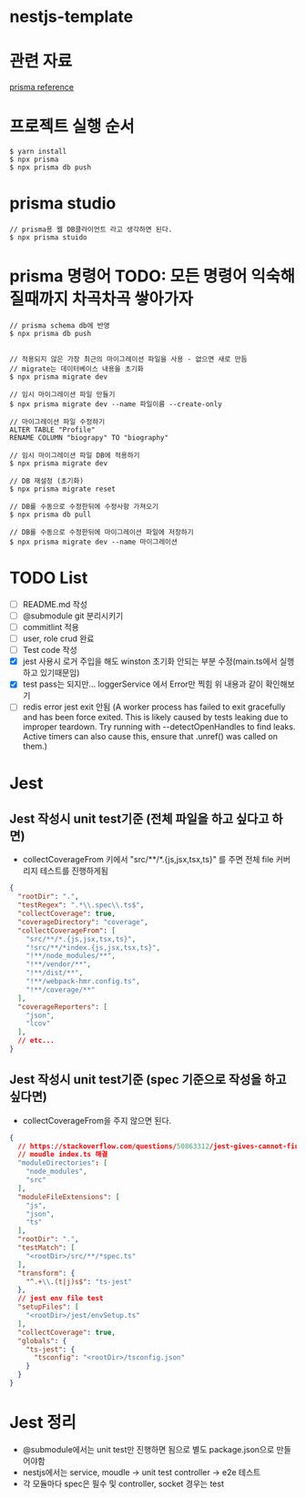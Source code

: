 # nestjs-template

# 관련 자료

[prisma reference](https://www.prisma.io/docs/reference)

# 프로젝트 실행 순서

```
$ yarn install
$ npx prisma
$ npx prisma db push

```

# prisma studio
```
// prisma용 웹 DB클라이언트 라고 생각하면 된다.
$ npx prisma stuido
```

# prisma 명령어 TODO: 모든 명령어 익숙해 질때까지 차곡차곡 쌓아가자

```
// prisma schema db에 반영
$ npx prisma db push


// 적용되지 않은 가장 최근의 마이그레이션 파일을 사용 - 없으면 새로 만듬
// migrate는 데이터베이스 내용을 초기화
$ npx prisma migrate dev

// 임시 마이그레이션 파일 만들기
$ npx prisma migrate dev --name 파일이름 --create-only

// 마이그레이션 파일 수정하기
ALTER TABLE "Profile"
RENAME COLUMN "biograpy" TO "biography"

// 임시 마이그레이션 파일 DB에 적용하기
$ npx prisma migrate dev

// DB 재설정 (초기화)
$ npx prisma migrate reset

// DB를 수동으로 수정한뒤에 수정사항 가져오기
$ npx prisma db pull

// DB를 수동으로 수정한뒤에 마이그레이션 파일에 저장하기
$ npx prisma migrate dev --name 마이그레이션
```

# TODO List
  - [ ] README.md 작성
  - [ ] @submodule git 분리시키기
  - [ ] commitlint 적용 
  - [ ] user, role crud 완료
  - [ ] Test code 작성
  - [x] jest 사용시 로거 주입을 해도 winston 초기화 안되는 부분 수정(main.ts에서 실행하고 있기때문임)
  - [x] test pass는 되지만... loggerService 에서 Error만 찍힘 위 내용과 같이 확인해보기
  - [ ] redis error jest exit 안됨
    (A worker process has failed to exit gracefully and has been force exited. This is likely caused by tests leaking due to improper teardown. Try running with --detectOpenHandles to find leaks. Active timers can also cause this, ensure that .unref() was called on them.)

# Jest 

## Jest 작성시 unit test기준 (전체 파일을 하고 싶다고 하면)

- collectCoverageFrom 키에서 "src/**/*.{js,jsx,tsx,ts}" 를 주면 전체 file 커버리지 테스트를 진행하게됨

``` json
{
  "rootDir": ".",
  "testRegex": ".*\\.spec\\.ts$",
  "collectCoverage": true,
  "coverageDirectory": "coverage",
  "collectCoverageFrom": [
    "src/**/*.{js,jsx,tsx,ts}",
    "!src/**/*index.{js,jsx,tsx,ts}",
    "!**/node_modules/**",
    "!**/vendor/**",
    "!**/dist/**",
    "!**/webpack-hmr.config.ts",
    "!**/coverage/**"
  ],
  "coverageReporters": [
    "json",
    "lcov"
  ],
  // etc...
}
```

## Jest 작성시 unit test기준 (spec 기준으로 작성을 하고 싶다면)

-  collectCoverageFrom을 주지 않으면 된다.
``` json
{
  // https://stackoverflow.com/questions/50863312/jest-gives-cannot-find-module-when-importing-components-with-absolute-paths
  // moudle index.ts 해결
  "moduleDirectories": [
    "node_modules",
    "src"
  ],
  "moduleFileExtensions": [
    "js",
    "json",
    "ts"
  ],
  "rootDir": ".",
  "testMatch": [
    "<rootDir>/src/**/*spec.ts"
  ],
  "transform": {
    "^.+\\.(t|j)s$": "ts-jest"
  },
  // jest env file test 
  "setupFiles": [
    "<rootDir>/jest/envSetup.ts"
  ],
  "collectCoverage": true,
  "globals": {
    "ts-jest": {
      "tsconfig": "<rootDir>/tsconfig.json"
    }
  }
}
```

# Jest 정리

- @submodule에서는 unit test만 진행하면 됨으로 별도 package.json으로 만들어야함
- nestjs에서는 service, moudle -> unit test controller -> e2e 테스트
- 각 모듈마다 spec은 필수 및 controller, socket 경우는 test
